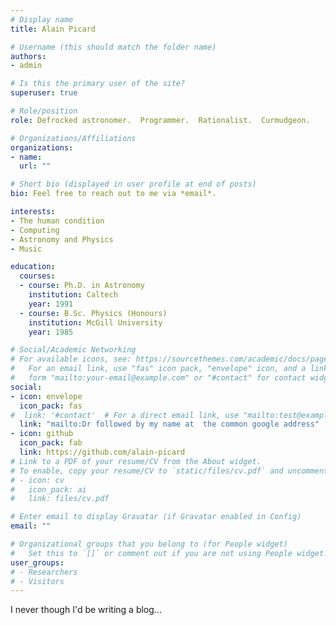 ```yaml
---
# Display name
title: Alain Picard

# Username (this should match the folder name)
authors:
- admin

# Is this the primary user of the site?
superuser: true

# Role/position
role: Defrocked astronomer.  Programmer.  Rationalist.  Curmudgeon.

# Organizations/Affiliations
organizations:
- name:
  url: ""

# Short bio (displayed in user profile at end of posts)
bio: Feel free to reach out to me via *email*.

interests:
- The human condition
- Computing
- Astronomy and Physics
- Music

education:
  courses:
  - course: Ph.D. in Astronomy
    institution: Caltech
    year: 1991
  - course: B.Sc. Physics (Honours)
    institution: McGill University
    year: 1985

# Social/Academic Networking
# For available icons, see: https://sourcethemes.com/academic/docs/page-builder/#icons
#   For an email link, use "fas" icon pack, "envelope" icon, and a link in the
#   form "mailto:your-email@example.com" or "#contact" for contact widget.
social:
- icon: envelope
  icon_pack: fas
#  link: '#contact'  # For a direct email link, use "mailto:test@example.org".
  link: "mailto:Dr followed by my name at  the common google address"
- icon: github
  icon_pack: fab
  link: https://github.com/alain-picard
# Link to a PDF of your resume/CV from the About widget.
# To enable, copy your resume/CV to `static/files/cv.pdf` and uncomment the lines below.
# - icon: cv
#   icon_pack: ai
#   link: files/cv.pdf

# Enter email to display Gravatar (if Gravatar enabled in Config)
email: ""

# Organizational groups that you belong to (for People widget)
#   Set this to `[]` or comment out if you are not using People widget.
user_groups:
# - Researchers
# - Visitors
---
```


I never though I'd be writing a blog...
